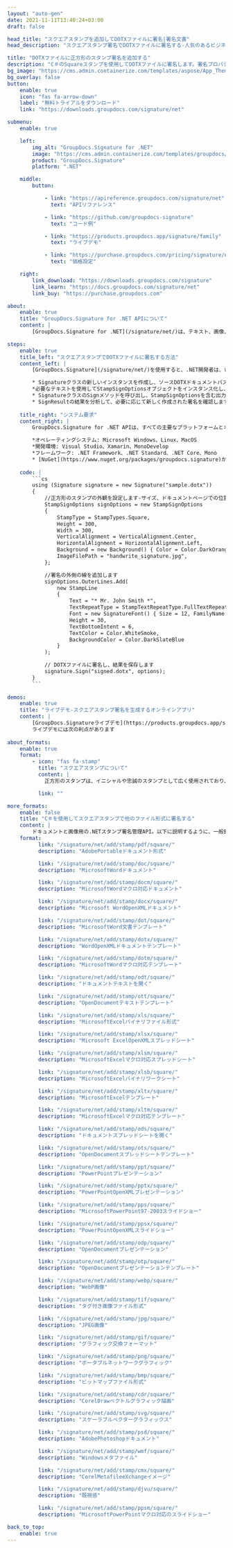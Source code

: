 ```yaml
---
layout: "auto-gen"
date: 2021-11-11T13:40:24+03:00
draft: false

head_title: "スクエアスタンプを追加してDOTXファイルに署名|署名文書"
head_description: "スクエアスタンプ署名でDOTXファイルに署名する-人気のあるビジネスドキュメントや画像ファイル形式にスタンプを追加します."

title: "DOTXファイルに正方形のスタンプ署名を追加する"
description: "C＃のSquareスタンプを使用してDOTXファイルに署名します。署名プロパティを操作し、ニーズに合ったドキュメント内で高度な署名オプションを設定します."
bg_image: "https://cms.admin.containerize.com/templates/aspose/App_Themes/V3/images/bg/header1.png"
bg_overlay: false
button:
    enable: true
    icon: "fas fa-arrow-down"
    label: "無料トライアルをダウンロード"
    link: "https://downloads.groupdocs.com/signature/net"

submenu:
    enable: true

    left:
        img_alt: "GroupDocs.Signature for .NET"
        image: "https://cms.admin.containerize.com/templates/groupdocs/images/product-logos/90x90-noborder/groupdocs-signature-net.png"
        product: "GroupDocs.Signature"
        platform: ".NET"

    middle:
        button:

            - link: "https://apireference.groupdocs.com/signature/net"
              text: "APIリファレンス"

            - link: "https://github.com/groupdocs-signature"
              text: "コード例"

            - link: "https://products.groupdocs.app/signature/family"
              text: "ライブデモ"

            - link: "https://purchase.groupdocs.com/pricing/signature/net"
              text: "価格設定"

    right:
        link_download: "https://downloads.groupdocs.com/signature"
        link_learn: "https://docs.groupdocs.com/signature/net"
        link_buy: "https://purchase.groupdocs.com"

about:
    enable: true
    title: "GroupDocs.Signature for .NET APIについて"
    content: |
        [GroupDocs.Signature for .NET](/signature/net/)は、テキスト、画像、バーコード、スタンプ、フォームフィールド、QRコード、メタデータなどのさまざまな署名タイプを使用してデジタルドキュメントに電子署名するネイティブ.NETAPIです。ユーザーは、PDF、Microsoft Word、Excelワークシート、PowerPointプレゼンテーション、Adobe Photoshop、メタファイル、および画像ファイル形式内のデジタル署名を追加、編集、検証、削除、および検索でき、必要に応じて署名プロパティをカスタマイズするための追加サポートがあります。

steps:
    enable: true
    title_left: "スクエアスタンプでDOTXファイルに署名する方法"
    content_left: |
        [GroupDocs.Signature](/signature/net/)を使用すると、.NET開発者は、いくつかの簡単な手順を実行することで、アプリケーション内のDOTXファイルにSquareスタンプを簡単に追加できます。

        * Signatureクラスの新しいインスタンスを作成し、ソースDOTXドキュメントパスをコンストラクターパラメーターとして渡します。
        *必要なテキストを使用してStampSignOptionsオブジェクトをインスタンス化し、EncodeTypeプロパティをSquareに設定します。
        * SignatureクラスのSignメソッドを呼び出し、StampSignOptionsを含む出力DOTXファイル名を渡します。
        * SignResultの結果を分析して、必要に応じて新しく作成された署名を確認します。
        
    title_right: "システム要求"
    content_right: |
        GroupDocs.Signature for .NET APIは、すべての主要なプラットフォームとオペレーティングシステムでサポートされています。以下のコードを実行する前に、システムに次の前提条件がインストールされていることを確認してください。

        *オペレーティングシステム: Microsoft Windows、Linux、MacOS
        *開発環境: Visual Studio、Xamarin、MonoDevelop
        *フレームワーク: .NET Framework、.NET Standard、.NET Core、Mono
        * [NuGet](https://www.nuget.org/packages/groupdocs.signature)からGroupDocs.Signaturefor.NETの最新バージョンをダウンロードします
        
    code: |
        ```cs
        using (Signature signature = new Signature("sample.dotx"))
        {
            //正方形のスタンプの外観を設定します-サイズ、ドキュメントページでの位置、フォントサイズ、色など。
            StampSignOptions signOptions = new StampSignOptions
            {
                StampType = StampTypes.Square,
                Height = 300,
                Width = 300,
                VerticalAlignment = VerticalAlignment.Center,
                HorizontalAlignment = HorizontalAlignment.Left,
                Background = new Background() { Color = Color.DarkOrange, Transparency = 0.5 },
                ImageFilePath = "handwrite_signature.jpg",
            };

            //署名の外側の線を追加します
            signOptions.OuterLines.Add(
                new StampLine
                {
                    Text = "* Mr. John Smith *",
                    TextRepeatType = StampTextRepeatType.FullTextRepeat,
                    Font = new SignatureFont() { Size = 12, FamilyName = "Arial" },
                    Height = 30,
                    TextBottomIntent = 6,
                    TextColor = Color.WhiteSmoke,
                    BackgroundColor = Color.DarkSlateBlue
                }
            );

            // DOTXファイルに署名し、結果を保存します 
            signature.Sign("signed.dotx", options);
        }
        ```
        
demos:
    enable: true
    title: "ライブデモ-スクエアスタンプ署名を生成するオンラインアプリ"
    content: |
        [GroupDocs.Signatureライブデモ](https://products.groupdocs.app/signature/family)サイトにアクセスして、今すぐDOTXファイルにSquareスタンプを追加してください。  
        ライブデモには次の利点があります
        
about_formats:
    enable: true
    format:
        - icon: "fas fa-stamp"
          title: "スクエアスタンプについて"
          content: |
            正方形のスタンプは、イニシャルや忠誠のスタンプとして広く使用されており、文書管理、品質管理、および書類の校正にも使用されます。

          link: ""

more_formats:
    enable: false
    title: "C＃を使用してスクエアスタンプで他のファイル形式に署名する"
    content: |
        ドキュメントと画像用の.NETスタンプ署名管理API。以下に説明するように、一般的なファイル形式のいくつかにスタンプ署名を追加します。
    format: 
          link: "/signature/net/add/stamp/pdf/square/"
          description: "AdobePortableドキュメント形式"

          link: "/signature/net/add/stamp/doc/square/"
          description: "MicrosoftWordドキュメント"

          link: "/signature/net/add/stamp/docm/square/"
          description: "MicrosoftWordマクロ対応ドキュメント"

          link: "/signature/net/add/stamp/docx/square/"
          description: "Microsoft WordOpenXMLドキュメント"

          link: "/signature/net/add/stamp/dot/square/"
          description: "MicrosoftWord文書テンプレート"

          link: "/signature/net/add/stamp/dotx/square/"
          description: "WordOpenXMLドキュメントテンプレート"

          link: "/signature/net/add/stamp/dotm/square/"
          description: "MicrosoftWordマクロ対応テンプレート"       

          link: "/signature/net/add/stamp/odt/square/"
          description: "ドキュメントテキストを開く"

          link: "/signature/net/add/stamp/ott/square/"
          description: "OpenDocumentテキストテンプレート"

          link: "/signature/net/add/stamp/xls/square/"
          description: "MicrosoftExcelバイナリファイル形式"

          link: "/signature/net/add/stamp/xlsx/square/"
          description: "Microsoft ExcelOpenXMLスプレッドシート"

          link: "/signature/net/add/stamp/xlsm/square/"
          description: "MicrosoftExcelマクロ対応スプレッドシート"

          link: "/signature/net/add/stamp/xlsb/square/"
          description: "MicrosoftExcelバイナリワークシート"

          link: "/signature/net/add/stamp/xltx/square/"
          description: "MicrosoftExcelテンプレート"

          link: "/signature/net/add/stamp/xltm/square/"
          description: "MicrosoftExcelマクロ対応テンプレート"

          link: "/signature/net/add/stamp/ods/square/"
          description: "ドキュメントスプレッドシートを開く"

          link: "/signature/net/add/stamp/ots/square/"
          description: "OpenDocumentスプレッドシートテンプレート"

          link: "/signature/net/add/stamp/ppt/square/"
          description: "PowerPointプレゼンテーション"

          link: "/signature/net/add/stamp/pptx/square/"
          description: "PowerPointOpenXMLプレゼンテーション"

          link: "/signature/net/add/stamp/pps/square/"
          description: "MicrosoftPowerPoint97-2003スライドショー"

          link: "/signature/net/add/stamp/ppsx/square/"
          description: "PowerPointOpenXMLスライドショー"                              

          link: "/signature/net/add/stamp/odp/square/"
          description: "OpenDocumentプレゼンテーション"

          link: "/signature/net/add/stamp/otp/square/"
          description: "OpenDocumentプレゼンテーションテンプレート"

          link: "/signature/net/add/stamp/webp/square/"
          description: "WebP画像"

          link: "/signature/net/add/stamp/tif/square/"
          description: "タグ付き画像ファイル形式"

          link: "/signature/net/add/stamp/jpg/square/"
          description: "JPEG画像"

          link: "/signature/net/add/stamp/gif/square/"
          description: "グラフィック交換フォーマット"

          link: "/signature/net/add/stamp/png/square/"
          description: "ポータブルネットワークグラフィック"

          link: "/signature/net/add/stamp/bmp/square/"
          description: "ビットマップファイル形式"

          link: "/signature/net/add/stamp/cdr/square/"
          description: "CorelDrawベクトルグラフィック描画"

          link: "/signature/net/add/stamp/svg/square/"
          description: "スケーラブルベクターグラフィックス"

          link: "/signature/net/add/stamp/psd/square/"
          description: "AdobePhotoshopドキュメント"

          link: "/signature/net/add/stamp/wmf/square/"
          description: "Windowsメタファイル"        

          link: "/signature/net/add/stamp/cmx/square/"
          description: "CorelMetafileeXchangeイメージ"

          link: "/signature/net/add/stamp/djvu/square/"
          description: "既視感"

          link: "/signature/net/add/stamp/ppsm/square/"
          description: "MicrosoftPowerPointマクロ対応のスライドショー"

back_to_top:
    enable: true
---
```

